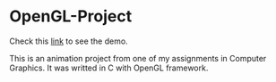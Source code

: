 # OpenGL-Project

Check this <a href="https://youtu.be/gKR9KxtEJAk">link</a> to see the demo.

This is an animation project from one of my assignments in Computer Graphics. It was writted in C with OpenGL framework.
